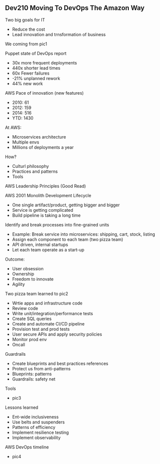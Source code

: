 ## Dev210 Moving To DevOps The Amazon Way

Two big goals for IT
- Reduce the cost
- Lead innovation and trnsformation of business

We coming from
pic1

Puppet state of DevOps report
- 30x more frequent deployments
- 440x shorter lead times
- 60x Fewer failures
- -21% unplanned rework
- 44% new work

AWS Pace of innovation (new features)
- 2010: 61
- 2012: 159
- 2014: 516
- YTD: 1430

At AWS:
- Microservices architecture
- Multiple envs
- Millions of deployments a year

How?
- Culturl philosophy
- Practices and patterns
- Tools

AWS Leadership Principles (Good Read)

AWS 2001 Monolith Development Lifecycle
- One single artifact/product, getting bigger and bigger
- Service is getting complicated
- Build pipeline is taking a long time

Identify and break processes into fine-grained units
- Example: Break service into microservices: shipping, cart, stock, listing
- Assign each component to each team (two pizza team)
- API driven, internal startups
- Let each team operate as a start-up

Outcome:
- User obsession
- Ownership
- Freedom to innovate
- Agility

Two pizza team learned to
pic2
- Wrtie apps and infrastructure code
- Review code
- Write unit/integration/performance tests
- Create SQL queries
- Create and automate CI/CD pipeline
- Provision test and prod tests
- User secure APIs and apply security policies
- Monitor prod env
- Oncall

Guardrails
- Create blueprints and best practices references
- Protect us from anti-patterns
- Blueprints: patterns
- Guardrails: safety net

Tools
- pic3

Lessons learned
- Ent-wide inclusiveness
- Use belts and suspenders
- Patterns of efficiency
- Implement resilience testing
- Implement observability

AWS DevOps timeline
- pic4
